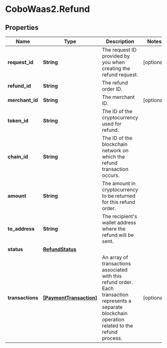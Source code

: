 # CoboWaas2.Refund

## Properties

Name | Type | Description | Notes
------------ | ------------- | ------------- | -------------
**request_id** | **String** | The request ID provided by you when creating the refund request. | [optional] 
**refund_id** | **String** | The refund order ID. | 
**merchant_id** | **String** | The merchant ID. | [optional] 
**token_id** | **String** | The ID of the cryptocurrency used for refund. | 
**chain_id** | **String** | The ID of the blockchain network on which the refund transaction occurs. | 
**amount** | **String** | The amount in cryptocurrency to be returned for this refund order. | 
**to_address** | **String** | The recipient&#39;s wallet address where the refund will be sent. | 
**status** | [**RefundStatus**](RefundStatus.md) |  | 
**transactions** | [**[PaymentTransaction]**](PaymentTransaction.md) | An array of transactions associated with this refund order. Each transaction represents a separate blockchain operation related to the refund process. | [optional] 


